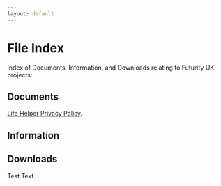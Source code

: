 ```yaml
---
layout: default
---
```


# File Index

Index of Documents, Information, and Downloads relating to Futurity UK projects:

## Documents

[Life Helper Privacy Policy](./life_helper/privacy_policy.md).

## Information

## Downloads

Test Text
